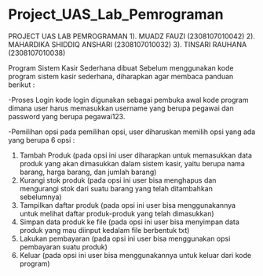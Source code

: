 # Project_UAS_Lab_Pemrograman
PROJECT UAS LAB PEMROGRAMAN
1). MUADZ FAUZI (2308107010042)
2). MAHARDIKA SHIDDIQ ANSHARI (2308107010032)
3). TINSARI RAUHANA (2308107010038)

Program Sistem Kasir Sederhana dibuat
Sebelum menggunakan kode program sistem kasir sederhana, diharapkan agar membaca panduan berikut :

-Proses Login
kode login digunakan sebagai pembuka awal kode program dimana user harus memasukkan username yang berupa pegawai dan password yang berupa pegawai123.

-Pemilihan opsi
pada pemilihan opsi, user diharuskan memilih opsi yang ada yang berupa 6 opsi :
1. Tambah Produk 
   (pada opsi ini user diharapkan untuk memasukkan data produk yang akan dimasukkan dalam sistem kasir, yaitu berupa nama barang, harga barang, dan jumlah barang)
2. Kurangi stok produk
   (pada opsi ini user bisa menghapus dan mengurangi stok dari suatu barang yang telah ditambahkan sebelumnya)
3. Tampilkan daftar produk
   (pada opsi ini user bisa menggunakannya untuk melihat daftar produk-produk yang telah dimasukkan)
4. Simpan data produk ke file
   (pada opsi ini user bisa menyimpan data produk yang mau diinput kedalam file berbentuk txt)
5. Lakukan pembayaran
   (pada opsi ini user bisa menggunakan opsi pembayaran suatu produk)
6. Keluar
   (pada opsi ini user bisa menggunakannya untuk keluar dari kode program)   

